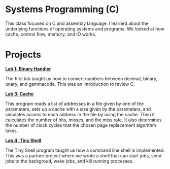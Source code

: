 # Systems Programming (C)

This class focused on C and assembly language. I learned about the underlying functions of operating systems and programs. We looked at how cache, control flow, memory, and IO works.

# Projects

[**Lab 1: Binary Handler**](./Lab1/)

The first lab taught us how to convert numbers between decimal, binary, unary, and gammacode. This was an introduction to review C.

[**Lab 3: Cache**](./Lab3/)

This program reads a list of addresses in a file given by one of the parameters, sets up a cache with a size given by the parameters, and simulates access to each address in the file by using the cache.
Then it calculates the number of hits, misses, and the miss rate. It also determines the number of clock cycles that the chosen page replacement algorithm takes.

[**Lab 4: Tiny Shell**](./Lab4/)

The Tiny Shell program taught us how a command line shell is implemented. This was a partner project where we wrote a shell that can start jobs, send jobs to the backgroud, wake jobs, and kill running processes.